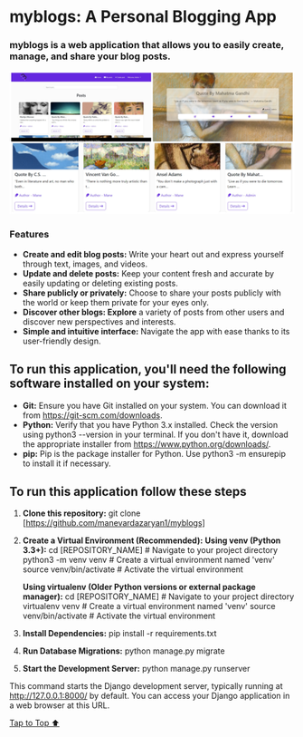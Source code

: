 <h1><a id='top'>myblogs: A Personal Blogging App</a></h1>

### myblogs is a web application that allows you to easily create, manage, and share your blog posts.

![myblogs collage](main/static/main/images/README-Collage/blog-collage.jpg "myblogs app")

### Features
- **Create and edit blog posts:** Write your heart out and express yourself through text, images, and videos.
- **Update and delete posts:** Keep your content fresh and accurate by easily updating or deleting existing posts.
- **Share publicly or privately:** Choose to share your posts publicly with the world or keep them private for your eyes only.
- **Discover other blogs: Explore** a variety of posts from other users and discover new perspectives and interests.
- **Simple and intuitive interface:** Navigate the app with ease thanks to its user-friendly design.

## To run this application, you'll need the following software installed on your system:

- **Git:** Ensure you have Git installed on your system. You can download it from https://git-scm.com/downloads.
- **Python:** Verify that you have Python 3.x installed. Check the version using python3 --version in your terminal. If you don't have it, download the appropriate installer from https://www.python.org/downloads/.
- **pip:** Pip is the package installer for Python. Use python3 -m ensurepip to install it if necessary.

## To run this application follow these steps

1. **Clone this repository:**
   git clone [https://github.com/manevardazaryan1/myblogs]

2. **Create a Virtual Environment (Recommended):**
    **Using venv (Python 3.3+):**
    cd [REPOSITORY_NAME]  # Navigate to your project directory
    python3 -m venv venv  # Create a virtual environment named 'venv'
    source venv/bin/activate  # Activate the virtual environment

    **Using virtualenv (Older Python versions or external package manager):**
    cd [REPOSITORY_NAME]  # Navigate to your project directory
    virtualenv venv  # Create a virtual environment named 'venv'
    source venv/bin/activate  # Activate the virtual environment

3. **Install Dependencies:**
    pip install -r requirements.txt

4. **Run Database Migrations:**
    python manage.py migrate

5. **Start the Development Server:**
    python manage.py runserver

This command starts the Django development server, typically running at http://127.0.0.1:8000/ by default. You can access your Django application in a web browser at this URL.

[Tap to Top ⬆](#top)